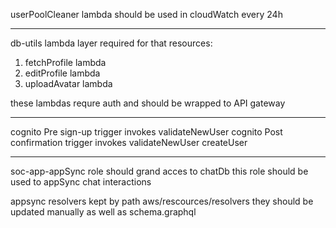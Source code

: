 userPoolCleaner lambda should be used in cloudWatch every 24h
_____________________

db-utils lambda layer required for that resources:
1) fetchProfile lambda
2) editProfile lambda
3) uploadAvatar lambda

these lambdas requre auth and should be wrapped to API gateway
_____________________

cognito Pre sign-up trigger invokes validateNewUser
cognito Post confirmation trigger invokes validateNewUser createUser
_____________________

soc-app-appSync role should grand acces to chatDb
this role should be used to appSync chat interactions

appsync resolvers kept by path aws/rescources/resolvers they should be updated manually
as well as schema.graphql

